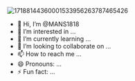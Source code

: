![17188144360001533956263787465426](https://github.com/MANS1818/MANS1818/assets/171228764/88305549-2f7d-4621-b129-2d6ba7cf545c)
- 👋 Hi, I’m @MANS1818
- 👀 I’m interested in ...
- 🌱 I’m currently learning ...
- 💞️ I’m looking to collaborate on ...
- 📫 How to reach me ...
- 😄 Pronouns: ...
- ⚡ Fun fact: ...

<!---
MANS1818/MANS1818 is a ✨ special ✨ repository because its `README.md` (this file) appears on your GitHub profile.
You can click the Preview link to take a look at your changes.
--->
